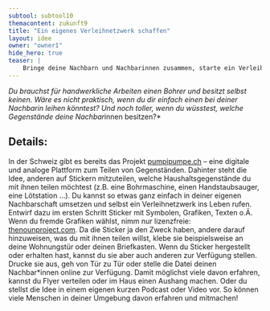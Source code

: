 ```yaml
---
subtool: subtool10
themacontent: zukunft9
title: "Ein eigenes Verleihnetzwerk schaffen"
layout: idee
owner: "owner1"
hide_hero: true
teaser: |
    Bringe deine Nachbarn und Nachbarinnen zusammen, starte ein Verleihnetzwerk und teile Gegenstände.
---
```


*Du brauchst für handwerkliche Arbeiten einen Bohrer und besitzt selbst keinen. Wäre es nicht praktisch, wenn du dir einfach einen bei deiner Nachbarin leihen könntest? Und noch toller, wenn du wüsstest, welche Gegenstände deine Nachbar*innen besitzen?*

## Details:
In der Schweiz gibt es bereits das Projekt [pumpipumpe.ch](https://www.pumpipumpe.ch/) – eine digitale und analoge Plattform zum Teilen von Gegenständen. Dahinter steht die Idee, anderen auf Stickern mitzuteilen, welche Haushaltsgegenstände du mit ihnen teilen möchtest (z.B. eine Bohrmaschine, einen Handstaubsauger, eine Lötstation …).
Du kannst so etwas ganz einfach in deiner eigenen Nachbarschaft umsetzen und selbst ein Verleihnetzwerk ins Leben rufen. Entwirf dazu im ersten Schritt Sticker mit Symbolen, Grafiken, Texten o.Ä. Wenn du fremde Grafiken wählst, nimm nur lizenzfreie: [thenounproject.com](https://thenounproject.com). Da die Sticker ja den Zweck haben, andere darauf hinzuweisen, was du mit ihnen teilen willst, klebe sie beispielsweise an deine Wohnungstür oder deinen Briefkasten.
Wenn du Sticker hergestellt oder erhalten hast, kannst du sie aber auch anderen zur Verfügung stellen. Drucke sie aus, geh von Tür zu Tür oder stelle die Datei deinen Nachbar*innen online zur Verfügung. Damit möglichst viele davon erfahren, kannst du Flyer verteilen oder im Haus einen Aushang machen. Oder du stellst die Idee in einem eigenen kurzen Podcast oder Video vor. So können viele Menschen in deiner Umgebung davon erfahren und mitmachen!